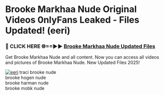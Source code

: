 # Brooke Markhaa Nude Original Videos 0nlyFans Leaked - Files Updated! (eeri)

<h3>🔴 CLICK HERE 🌐==►► <a href="https://tinyurl.com/52m3yx9h" rel="nofollow">Brooke Markhaa Nude Updated Files</a></h3>

Get Brooke Markhaa Nude and all content. Now you can access all videos and pictures of Brooke Markhaa Nude. New Updated Files 2025!

[![eeri](https://i.imgur.com/TnHtlc8.gif)](https://tinyurl.com/52m3yx9h)
traci brooke nude<br>
brooke hogen nude<br>
brooke harman nude<br>
brooke mobk nude